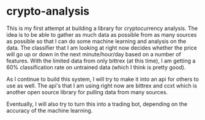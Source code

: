 # crypto-analysis
This is my first attempt at building a library for cryptocurrency analysis.  The idea is to be able to gather as much data as possible from as many sources as possible so that I can do some machine learning and analysis on the data.  The classifier that I am looking at right now decides whether the price will go up or down in the next minute/hour/day based on a number of features.  With the limited data from only bittrex (at this time), I am getting a 60% classification rate on untrained data (which I think is pretty good).

As I continue to build this system, I will try to make it into an api for others to use as well.  The api's that I am using right now are bittrex and ccxt which is another open source library for pulling data from many sources.  

Eventually, I will also try to turn this into a trading bot, depending on the accuracy of the machine learning.

 